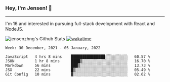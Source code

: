 ### Hey, I'm Jensen! 👋

---

I'm 16 and interested in pursuing full-stack development with React and NodeJS.

![jensenzhng's Github Stats](https://github-readme-stats.vercel.app/api?username=jensenzhng&theme=dark&show_icons=true&count_private=true&include_all_commits=true)
[![wakatime](https://wakatime.com/badge/user/cbfc263d-3611-4e36-8278-8fad45fe3f62.svg)](https://wakatime.com/@cbfc263d-3611-4e36-8278-8fad45fe3f62)

<!--START_SECTION:waka-->
```text
Week: 30 December, 2021 - 05 January, 2022

JavaScript   4 hrs 8 mins    ███████████████░░░░░░░░░░   60.57 % 
JSON         1 hr 8 mins     ████▒░░░░░░░░░░░░░░░░░░░░   16.70 % 
Markdown     56 mins         ███▒░░░░░░░░░░░░░░░░░░░░░   13.73 % 
JSX          22 mins         █▒░░░░░░░░░░░░░░░░░░░░░░░   05.49 % 
Git Config   10 mins         ▓░░░░░░░░░░░░░░░░░░░░░░░░   02.62 % 
```
<!--END_SECTION:waka-->
